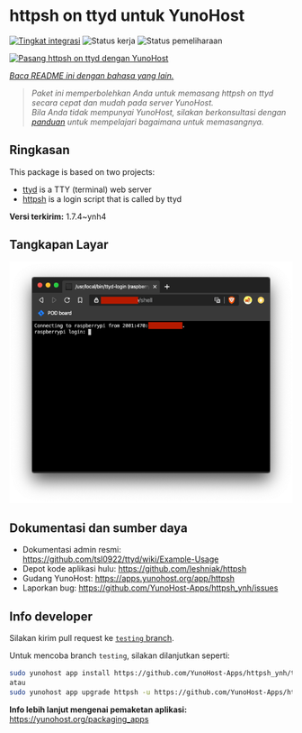 <!--
N.B.: README ini dibuat secara otomatis oleh <https://github.com/YunoHost/apps/tree/master/tools/readme_generator>
Ini TIDAK boleh diedit dengan tangan.
-->

# httpsh on ttyd untuk YunoHost

[![Tingkat integrasi](https://dash.yunohost.org/integration/httpsh.svg)](https://ci-apps.yunohost.org/ci/apps/httpsh/) ![Status kerja](https://ci-apps.yunohost.org/ci/badges/httpsh.status.svg) ![Status pemeliharaan](https://ci-apps.yunohost.org/ci/badges/httpsh.maintain.svg)

[![Pasang httpsh on ttyd dengan YunoHost](https://install-app.yunohost.org/install-with-yunohost.svg)](https://install-app.yunohost.org/?app=httpsh)

*[Baca README ini dengan bahasa yang lain.](./ALL_README.md)*

> *Paket ini memperbolehkan Anda untuk memasang httpsh on ttyd secara cepat dan mudah pada server YunoHost.*  
> *Bila Anda tidak mempunyai YunoHost, silakan berkonsultasi dengan [panduan](https://yunohost.org/install) untuk mempelajari bagaimana untuk memasangnya.*

## Ringkasan

This package is based on two projects:

* [ttyd](https://tsl0922.github.io/ttyd) is a TTY (terminal) web server
* [httpsh](https://github.com/leshniak/httpsh) is a login script that is called by ttyd


**Versi terkirim:** 1.7.4~ynh4

## Tangkapan Layar

![Tangkapan Layar pada httpsh on ttyd](./doc/screenshots/httpsh.png)

## Dokumentasi dan sumber daya

- Dokumentasi admin resmi: <https://github.com/tsl0922/ttyd/wiki/Example-Usage>
- Depot kode aplikasi hulu: <https://github.com/leshniak/httpsh>
- Gudang YunoHost: <https://apps.yunohost.org/app/httpsh>
- Laporkan bug: <https://github.com/YunoHost-Apps/httpsh_ynh/issues>

## Info developer

Silakan kirim pull request ke [`testing` branch](https://github.com/YunoHost-Apps/httpsh_ynh/tree/testing).

Untuk mencoba branch `testing`, silakan dilanjutkan seperti:

```bash
sudo yunohost app install https://github.com/YunoHost-Apps/httpsh_ynh/tree/testing --debug
atau
sudo yunohost app upgrade httpsh -u https://github.com/YunoHost-Apps/httpsh_ynh/tree/testing --debug
```

**Info lebih lanjut mengenai pemaketan aplikasi:** <https://yunohost.org/packaging_apps>
